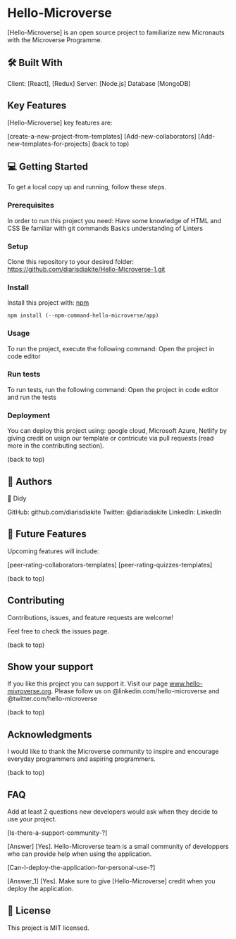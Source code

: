 # Hello-Microverse
[Hello-Microverse] is an open source project to familiarize new Micronauts with the Microverse Programme.

## 🛠 Built With
Client: [React], [Redux]
Server: [Node.js]
Database [MongoDB]

## Key Features
[Hello-Microverse] key features are:

[create-a-new-project-from-templates]
[Add-new-collaborators]
[Add-new-templates-for-projects]
(back to top)


## 💻 Getting Started
To get a local copy up and running, follow these steps.

### Prerequisites
In order to run this project you need:
Have some knowledge of HTML and CSS
Be familiar with git commands
Basics understanding of Linters

### Setup
Clone this repository to your desired folder:
https://github.com/diarisdiakite/Hello-Microverse-1.git 

### Install
Install this project with: [npm](https://www.npmjs.com/)

```[npm]
npm install (--npm-command-hello-microverse/app)
```

### Usage
To run the project, execute the following command: Open the project in code editor

### Run tests
To run tests, run the following command: Open the project in code editor and run the tests

### Deployment
You can deploy this project using: google cloud, Microsoft Azure, Netlify by giving credit on usign our template or contricute via pull requests (read more in the contributing section).

(back to top)

## 👥 Authors

👤 Didy

GitHub: github.com/diarisdiakite
Twitter: @diarisdiakite
LinkedIn: LinkedIn


## 🔭 Future Features
Upcoming features will include:

 [peer-rating-collaborators-templates]
 [peer-rating-quizzes-templates]
 
(back to top)

## Contributing
Contributions, issues, and feature requests are welcome!

Feel free to check the issues page.

(back to top)

## Show your support

If you like this project you can support it. Visit our page www.hello-mivroverse.org.
Please follow us on @linkedin.com/hello-microverse and @twitter.com/hello-microverse

(back to top)

## Acknowledgments

I would like to thank the Microverse community to inspire and encourage everyday programmers and aspiring programmers.

(back to top)

## FAQ 
Add at least 2 questions new developers would ask when they decide to use your project.

[Is-there-a-support-community-?]

[Answer]
[Yes]. Hello-Microverse team is a small community of developpers who can provide help when using the application. 

[Can-I-deploy-the-application-for-personal-use-?]

[Answer_1]
[Yes]. Make sure to give [Hello-Microverse] credit when you deploy the application. 


## 📝 License
This project is MIT licensed.
